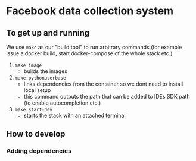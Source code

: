 # Facebook data collection system

## To get up and running

We use `make` as our "build tool" to run arbitrary commands (for example issue a docker build, start docker-compose of the whole stack etc.)

1. `make image` 
    - builds the images
2. `make pythonuserbase` 
    - links dependencies from the container so we dont need to install local setup
    - this command outputs the path that can be added to IDEs SDK path (to enable autocompletion etc.)
3. `make start-dev`
    - starts the stack with an attached terminal

## How to develop

### Adding dependencies


